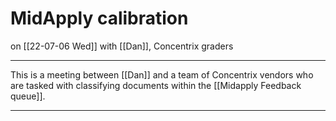 # MidApply calibration
on [[22-07-06 Wed]]
with [[Dan]], Concentrix graders

---
This is a meeting between [[Dan]] and a team of Concentrix vendors who are tasked with classifying documents within the [[Midapply Feedback queue]]. 

---
